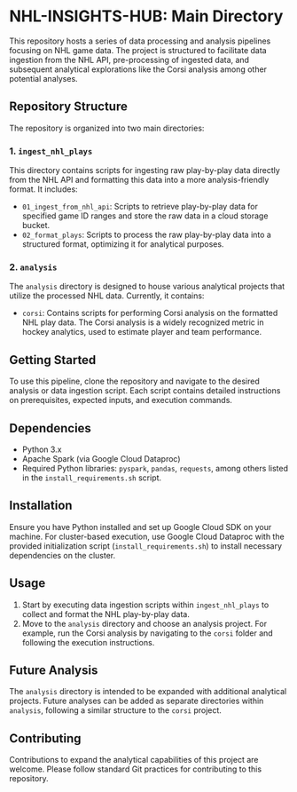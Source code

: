 # NHL-INSIGHTS-HUB: Main Directory

This repository hosts a series of data processing and analysis pipelines focusing on NHL game data. The project is structured to facilitate data ingestion from the NHL API, pre-processing of ingested data, and subsequent analytical explorations like the Corsi analysis among other potential analyses.

## Repository Structure

The repository is organized into two main directories:

### 1. `ingest_nhl_plays`

This directory contains scripts for ingesting raw play-by-play data directly from the NHL API and formatting this data into a more analysis-friendly format. It includes:

- `01_ingest_from_nhl_api`: Scripts to retrieve play-by-play data for specified game ID ranges and store the raw data in a cloud storage bucket.
- `02_format_plays`: Scripts to process the raw play-by-play data into a structured format, optimizing it for analytical purposes.

### 2. `analysis`

The `analysis` directory is designed to house various analytical projects that utilize the processed NHL data. Currently, it contains:

- `corsi`: Contains scripts for performing Corsi analysis on the formatted NHL play data. The Corsi analysis is a widely recognized metric in hockey analytics, used to estimate player and team performance.

## Getting Started

To use this pipeline, clone the repository and navigate to the desired analysis or data ingestion script. Each script contains detailed instructions on prerequisites, expected inputs, and execution commands.

## Dependencies

- Python 3.x
- Apache Spark (via Google Cloud Dataproc)
- Required Python libraries: `pyspark`, `pandas`, `requests`, among others listed in the `install_requirements.sh` script.

## Installation

Ensure you have Python installed and set up Google Cloud SDK on your machine. For cluster-based execution, use Google Cloud Dataproc with the provided initialization script (`install_requirements.sh`) to install necessary dependencies on the cluster.

## Usage

1. Start by executing data ingestion scripts within `ingest_nhl_plays` to collect and format the NHL play-by-play data.
2. Move to the `analysis` directory and choose an analysis project. For example, run the Corsi analysis by navigating to the `corsi` folder and following the execution instructions.

## Future Analysis

The `analysis` directory is intended to be expanded with additional analytical projects. Future analyses can be added as separate directories within `analysis`, following a similar structure to the `corsi` project.

## Contributing

Contributions to expand the analytical capabilities of this project are welcome. Please follow standard Git practices for contributing to this repository.
